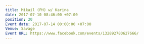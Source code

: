 ```yaml
---
title: Mikail (PH) w/ Karina
date: 2017-07-10 08:46:00 +07:00
position: 20
Event date: 2017-07-14 00:00:00 +07:00
Venue: Savage
Event URL: https://www.facebook.com/events/132892780627666/
---
```


